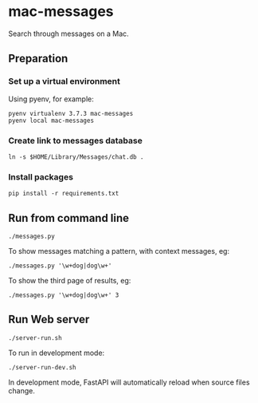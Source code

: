 # mac-messages
Search through messages on a Mac.

## Preparation

### Set up a virtual environment

Using pyenv, for example:

    pyenv virtualenv 3.7.3 mac-messages
    pyenv local mac-messages

### Create link to messages database

    ln -s $HOME/Library/Messages/chat.db .

### Install packages

    pip install -r requirements.txt

## Run from command line

    ./messages.py

To show messages matching a pattern, with context messages, eg:

    ./messages.py '\w+dog|dog\w+'

To show the third page of results, eg:

    ./messages.py '\w+dog|dog\w+' 3

## Run Web server

    ./server-run.sh

To run in development mode:

    ./server-run-dev.sh

In development mode, FastAPI will automatically reload when source files change.

